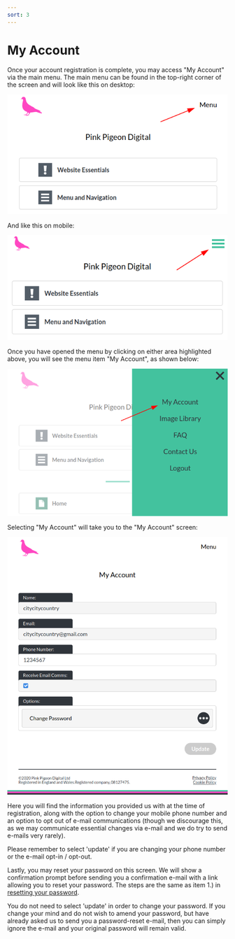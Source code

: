```yaml
---
sort: 3
---
```


# My Account

Once your account registration is complete, you may access "My Account" via the main menu. The main menu can be found in the top-right corner of the screen and will look like this on desktop:

![Image of main menu location on desktop](https://raw.githubusercontent.com/pinkpigeondocs/Pink-Pigeon-Documentation/master/docs/main_menu_location_desktop.png)

And like this on mobile:

![Image of main menu location on mobile](https://raw.githubusercontent.com/pinkpigeondocs/Pink-Pigeon-Documentation/master/docs/main_menu_location_mobile.png)

Once you have opened the menu by clicking on either area highlighted above, you will see the menu item "My Account", as shown below:

![Image of main menu opened, "My Account" highlighted](https://raw.githubusercontent.com/pinkpigeondocs/Pink-Pigeon-Documentation/master/docs/main_menu_my_account.png)

Selecting "My Account" will take you to the "My Account" screen:

![Image of "My Account" opened](https://raw.githubusercontent.com/pinkpigeondocs/Pink-Pigeon-Documentation/master/docs/my_account_main.png)

Here you will find the information you provided us with at the time of registration, along with the option to change your mobile phone number and an option to opt out of e-mail communications (though we discourage this, as we may communicate essential changes via e-mail and we do try to send e-mails very rarely).

Please remember to select 'update' if you are changing your phone number or the e-mail opt-in / opt-out.

Lastly, you may reset your password on this screen. We will show a confirmation prompt before sending you a confirmation e-mail with a link allowing you to reset your password. The steps are the same as item 1.) in [resetting your password][resetpw].

You do not need to select 'update' in order to change your password. If you change your mind and do not wish to amend your password, but have already asked us to send you a password-reset e-mail, then you can simply ignore the e-mail and your original password will remain valid.

[resetpw]:https://pinkpigeondocs.github.io/Pink-Pigeon-Documentation/2_Account_Setup_And_Login/2_login.html#resetting-your-password
